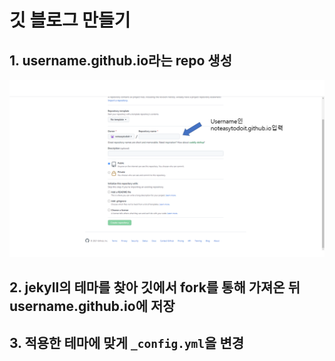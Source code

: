 # 깃 블로그 만들기

## 1. username.github.io라는 repo 생성 
![repo생성](https://github.com/noteasytodoit/noteasytodoit.github.io/blob/master/%EC%9C%A0%EB%A0%88%EC%B9%B4%EC%9A%A9%20%EC%82%AC%EC%A7%841.png)

## 2. jekyll의 테마를 찾아 깃에서 fork를 통해 가져온 뒤 username.github.io에 저장

## 3. 적용한 테마에 맞게 `_config.yml`을 변경
